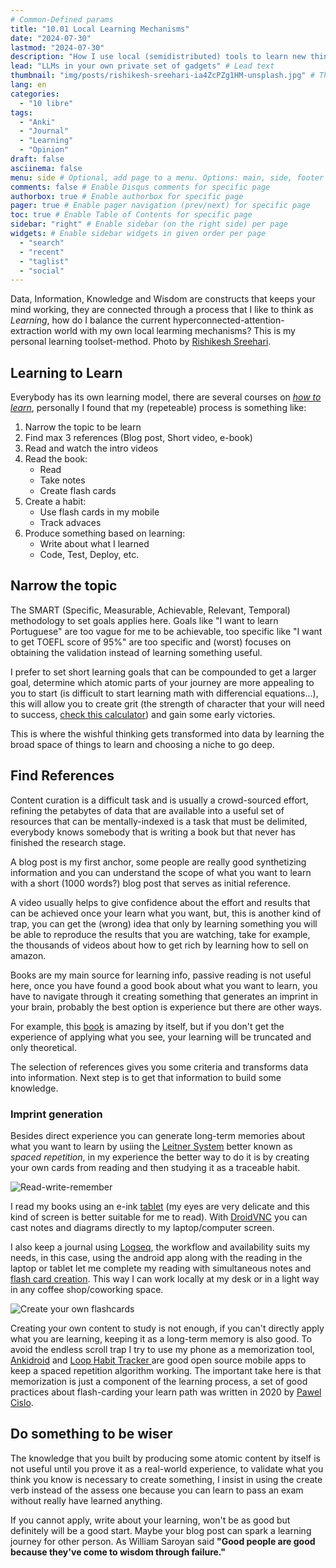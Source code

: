 ```yaml
---
# Common-Defined params
title: "10.01 Local Learning Mechanisms"
date: "2024-07-30"
lastmod: "2024-07-30"
description: "How I use local (semidistributed) tools to learn new things"
lead: "LLMs in your own private set of gadgets" # Lead text
thumbnail: "img/posts/rishikesh-sreehari-ia4ZcPZg1HM-unsplash.jpg" # Thumbnail image
lang: en
categories:
  - "10 libre"
tags:
  - "Anki"
  - "Journal"
  - "Learning"
  - "Opinion"
draft: false
asciinema: false
menu: side # Optional, add page to a menu. Options: main, side, footer
comments: false # Enable Disqus comments for specific page
authorbox: true # Enable authorbox for specific page
pager: true # Enable pager navigation (prev/next) for specific page
toc: true # Enable Table of Contents for specific page
sidebar: "right" # Enable sidebar (on the right side) per page
widgets: # Enable sidebar widgets in given order per page
  - "search"
  - "recent"
  - "taglist"
  - "social"
---
```


Data, Information, Knowledge and Wisdom are constructs that keeps your mind working, they are connected through a process that I like to think as _Learning_, how do I balance the current hyperconnected-attention-extraction world with my own local learming mechanisms? This is my personal learning toolset-method. Photo by [Rishikesh Sreehari](https://unsplash.com/@rishikeshs).
  

<!--more-->

## Learning to Learn

Everybody has its own learning model, there are several courses on [*how to learn*](https://www.coursera.org/learn/learning-how-to-learn), personally I found that my (repeteable) process is something like:

1. Narrow the topic to be learn
2. Find max 3 references (Blog post, Short video, e-book)
3. Read and watch the intro videos
4. Read the book:
    - Read
    - Take notes
    - Create flash cards
5. Create a habit:
    - Use flash cards in my mobile
    - Track advaces
6. Produce something based on learning:
    - Write about what I learned
    - Code, Test, Deploy, etc.

## Narrow the topic

The SMART (Specific, Measurable, Achievable, Relevant, Temporal) methodology to set goals applies here. Goals like "I want to learn Portuguese" are too vague for me to be achievable, too specific like "I want to get TOEFL score of 95%" are too specific and (worst) focuses on obtaining the validation instead of learning something useful. 

I prefer to set short learning goals that can be compounded to get a larger goal, determine which atomic parts of your journey are more appealing to you to start (is difficult to start learning math with differencial equations...), this will allow you to create grit (the strength of character that your will need to success, [check this calculator](https://www.investor.gov/financial-tools-calculators/calculators/compound-interest-calculator)) and gain some early victories.

This is where the wishful thinking gets transformed into data by learning the broad space of things to learn and choosing a niche to go deep.

## Find References

Content curation is a difficult task and is usually a crowd-sourced effort, refining the petabytes of data that are available into a useful set of resources that can be mentally-indexed is a task that must be delimited, everybody knows somebody that is writing a book but that never has finished the research stage.

A blog post is my first anchor, some people are really good synthetizing information and you can understand the scope of what you want to learn with a short (1000 words?) blog post that serves as initial reference.

A video usually helps to give confidence about the effort and results that can be achieved once your learn what you want, but, this is another kind of trap, you can get the (wrong) idea that only by learning something you will be able to reproduce the results that you are watching, take for example, the thousands of videos about how to get rich by learning how to sell on amazon.

Books are my main source for learning info, passive reading is not useful here, once you have found a good book about what you want to learn, you have to navigate through it creating something that generates an imprint in your brain, probably the best option is experience but there are other ways.

For example, this [book](https://www.amazon.com/Knots-Complete-Visual-Guide-DK-dp-0744028477/dp/0744028477/ref=dp_ob_title_bk) is amazing by itself, but if you don't get the experience of applying what you see, your learning will be truncated and only theoretical.

The selection of references gives you some criteria and transforms data into information. Next step is to get that information to build some knowledge.

### Imprint generation

Besides direct experience you can generate long-term memories about what you want to learn by usiing the [Leitner System](https://en.wikipedia.org/wiki/Leitner_system) better known as *spaced repetition*, in my experience the better way to do it is by creating your own cards from reading and then studying it as a traceable habit.

![Read-write-remember](/img/posts/learning-process.png)

I read my books using an e-ink [tablet](https://shop.boox.com/products/nova3color?variant=43436391268582) (my eyes are very delicate and this kind of screen is better suitable for me to read). With [DroidVNC](https://f-droid.org/en/packages/net.christianbeier.droidvnc_ng/) you can cast notes and diagrams directly to my laptop/computer screen.

I also keep a journal using [Logseq](https://logseq.com/), the workflow and availability suits my needs, in this case, using the android app along with the reading in the laptop or tablet let me complete my reading with simultaneous notes and [flash card creation](https://github.com/debanjandhar12/logseq-anki-sync?tab=readme-ov-file). This way I can work locally at my desk or in a light way in any coffee shop/coworking space.

![Create your own flashcards](/img/posts/logseq-anki.png)

Creating your own content to study is not enough, if you can't directly apply what you are learning, keeping it as a long-term memory is also good. To avoid the endless scroll trap I try to use my phone as a memorization tool, [Ankidroid](https://f-droid.org/en/packages/com.ichi2.anki/) and [Loop Habit Tracker ](https://f-droid.org/en/packages/org.isoron.uhabits/) are good open source mobile apps to keep a spaced repetition algorithm working. The important take here is that memorization is just a component of the learning process, a set of good practices about flash-carding your learn path was written in 2020 by [Pawel Cislo](https://pawelcislo.com/2020/07/10/optimising-our-learning-retention-rate-with-srs-anki/).

## Do something to be wiser

The knowledge that you built by producing some atomic content by itself is not useful until you prove it as a real-world experience, to validate what you think you know is necessary to create something, I insist in using the create verb instead of the assess one because you can learn to pass an exam without really have learned anything.

If you cannot apply, write about your learning, won't be as good but definitely will be a good start. Maybe your blog post can spark a learning journey for other person. As William Saroyan said **"Good people are good because they've come to wisdom through failure."**